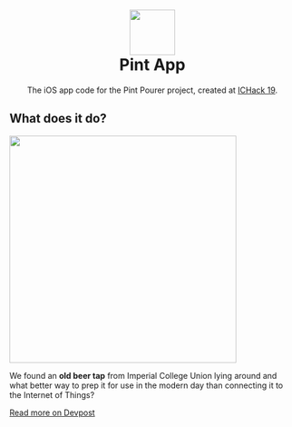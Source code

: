 <h1 align="center">
  <img src="https://avatars3.githubusercontent.com/u/47057733?s=200&v=4" width="80" />
  <br/>
  <span align="center">
    Pint App
  </span>
</h1>

<p align="center">The iOS app code for the Pint Pourer project, created at <a href="http://ichack.org">ICHack 19</a>.</p>

## What does it do?

<img align="center" src="http://zesh.me/YmPhGL+" width="400"/>
                                                        
We found an **old beer tap** from Imperial College Union lying around and what better way to prep it for use in the modern day than connecting it to the Internet of Things?

[Read more on Devpost](https://devpost.com/software/pint-pourer)
